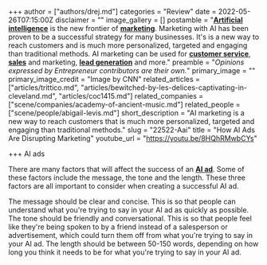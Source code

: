 +++
author = ["authors/drej.md"]
categories = "Review"
date = 2022-05-26T07:15:00Z
disclaimer = ""
image_gallery = []
postamble = "[**Artificial intelligence**](https://www.entrepreneur.com/article/339837) is the new frontier of [**marketing**](https://www.entrepreneur.com/topic/marketing). Marketing with AI has been proven to be a successful strategy for many businesses. It's is a new way to reach customers and is much more personalized, targeted and engaging than traditional methods. AI marketing can be used for [**customer service**](https://www.entrepreneur.com/topic/customer-service), [**sales**](https://www.entrepreneur.com/topic/sales) and marketing, [**lead generation**](https://www.entrepreneur.com/topic/lead-generation) and more."
preamble = "_Opinions expressed by Entrepreneur contributors are their own._"
primary_image = ""
primary_image_credit = "Image by CNN"
related_articles = ["articles/trittico.md", "articles/bewitched-by-les-delices-captivating-in-cleveland.md", "articles/coc1415.md"]
related_companies = ["scene/companies/academy-of-ancient-music.md"]
related_people = ["scene/people/abigail-levis.md"]
short_description = "AI marketing is a new way to reach customers that is much more personalized, targeted and engaging than traditional methods."
slug = "22522-Aai"
title = "How AI Ads Are Disrupting Marketing"
youtube_url = "https://youtu.be/8HQhRMwbCYs"

+++
AI ads

There are many factors that will affect the success of an [**AI ad**](https://www.entrepreneur.com/article/319977). Some of these factors include the message, the tone and the length. These three factors are all important to consider when creating a successful AI ad.

The message should be clear and concise. This is so that people can understand what you're trying to say in your AI ad as quickly as possible. The tone should be friendly and conversational. This is so that people feel like they're being spoken to by a friend instead of a salesperson or advertisement, which could turn them off from what you're trying to say in your AI ad. The length should be between 50-150 words, depending on how long you think it needs to be for what you're trying to say in your AI ad.